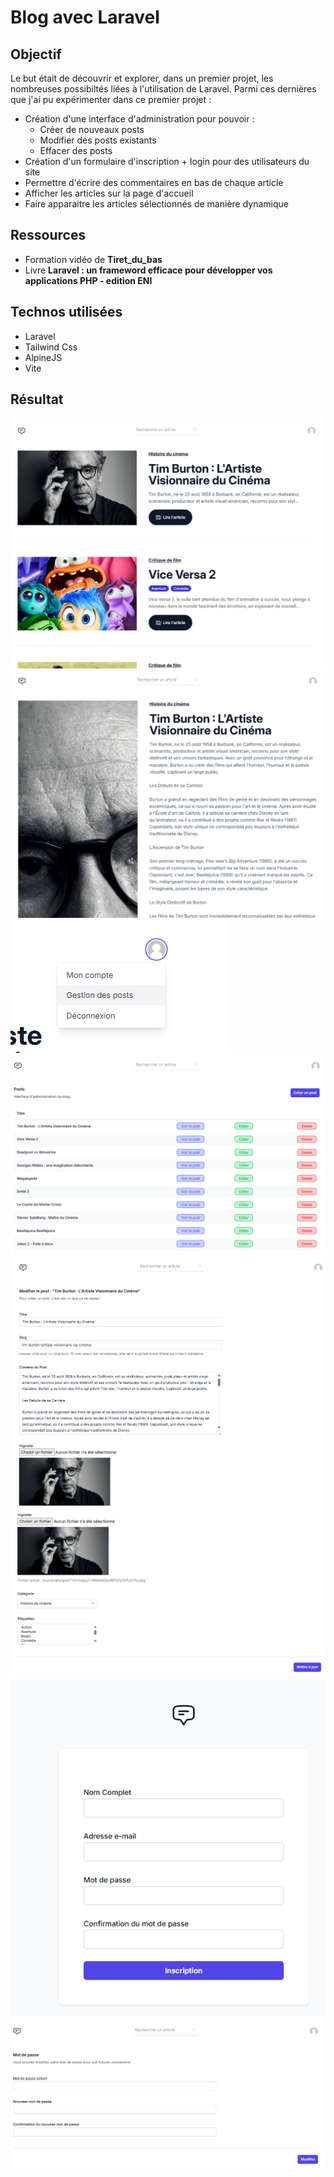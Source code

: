 # Blog avec Laravel

## Objectif

Le but était de découvrir et explorer, dans un premier projet, les nombreuses possibiltés liées à l'utilisation de Laravel. Parmi ces dernières que j'ai pu expérimenter dans ce premier projet :
- Création d'une interface d'administration pour pouvoir :
    - Créer de nouveaux posts
    - Modifier des posts existants
    - Effacer des posts
- Création d'un formulaire d'inscription + login pour des utilisateurs du site
- Permettre d'écrire des commentaires en bas de chaque article
- Afficher les articles sur la page d'accueil
- Faire apparaitre les articles sélectionnés de manière dynamique

## Ressources
 - Formation vidéo de **Tiret_du_bas**
 - Livre **Laravel : un frameword efficace pour développer vos applications PHP - edition ENI**

## Technos utilisées
 - Laravel
 - Tailwind Css
 - AlpineJS
 - Vite

 ## Résultat

![01. Accueil](./public/images/01_accueil.png "Page d'Accueil")
![02. Articles](./public/images/02_articles.png "Articles")
![03. Menu log in](./public/images/03_menu_login.png "Menu log in")
![04. Admin](./public/images/04_admin.png "Admin")
![05. Update A](./public/images/05_update_a.png "Update A")
![05. Update B](./public/images/05_update_b.png "Update B")
![06. Sign in](./public/images/06_sign_in.png "Sign in")
![07. Update Password](./public/images/07_update_pw.png "Update Password")


